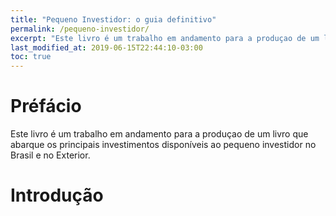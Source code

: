 ```yaml
---
title: "Pequeno Investidor: o guia definitivo"
permalink: /pequeno-investidor/
excerpt: "Este livro é um trabalho em andamento para a produçao de um livro que abarque os principais investimentos disponíveis ao pequeno investidor no Brasil e no Exterior."
last_modified_at: 2019-06-15T22:44:10-03:00
toc: true
---
```


# Préfácio

Este livro é um trabalho em andamento para a produçao de um livro que abarque os principais investimentos disponíveis ao pequeno investidor no Brasil e no Exterior.

# Introdução